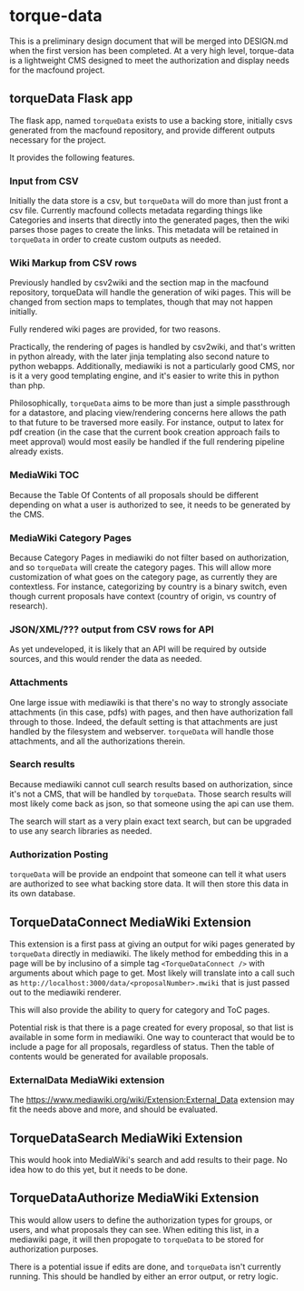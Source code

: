 # torque-data

This is a preliminary design document that will be merged into DESIGN.md when
the first version has been completed.  At a very high level, torque-data is
a lightweight CMS designed to meet the authorization and display needs for
the macfound project.

## torqueData Flask app

The flask app, named `torqueData` exists to use a backing store, initially
csvs generated from the macfound repository, and provide different outputs
necessary for the project.

It provides the following features.

### Input from CSV

Initially the data store is a csv, but `torqueData` will do more than just
front a csv file.  Currently macfound collects metadata regarding things
like Categories and inserts that directly into the generated pages, then
the wiki parses those pages to create the links.  This metadata will be
retained in `torqueData` in order to create custom outputs as needed.

### Wiki Markup from CSV rows

Previously handled by csv2wiki and the section map in the macfound repository,
torqueData will handle the generation of wiki pages.  This will be changed
from section maps to templates, though that may not happen initially.

Fully rendered wiki pages are provided, for two reasons.

Practically, the rendering of pages is handled by csv2wiki, and that's written
in python already, with the later jinja templating also second nature to python
webapps.  Additionally, mediawiki is not a particularly good CMS, nor is it a
very good templating engine, and it's easier to write this in python than php.

Philosophically, `torqueData` aims to be more than just a simple passthrough
for a datastore, and placing view/rendering concerns here allows the path
to that future to be traversed more easily.  For instance, output to latex
for pdf creation (in the case that the current book creation approach fails to
meet approval) would most easily be handled if the full rendering pipeline
already exists.

### MediaWiki TOC

Because the Table Of Contents of all proposals should be different depending
on what a user is authorized to see, it needs to be generated by the CMS.

### MediaWiki Category Pages

Because Category Pages in mediawiki do not filter based on authorization,
and so `torqueData` will create the category pages.  This will allow more
customization of what goes on the category page, as currently they are
contextless.  For instance, categorizing by country is a binary switch,
even though current proposals have context (country of origin, vs country
of research).

### JSON/XML/??? output from CSV rows for API

As yet undeveloped, it is likely that an API will be required by outside
sources, and this would render the data as needed.

### Attachments

One large issue with mediawiki is that there's no way to strongly associate
attachments (in this case, pdfs) with pages, and then have authorization
fall through to those.  Indeed, the default setting is that attachments
are just handled by the filesystem and webserver.  `torqueData` will handle
those attachments, and all the authorizations therein.

### Search results

Because mediawiki cannot cull search results based on authorization,
since it's not a CMS, that will be handled by `torqueData`.  Those
search results will most likely come back as json, so that someone
using the api can use them.

The search will start as a very plain exact text search, but can be
upgraded to use any search libraries as needed.

### Authorization Posting

`torqueData` will be provide an endpoint that someone can tell it what
users are authorized to see what backing store data.  It will then store
this data in its own database.

## TorqueDataConnect MediaWiki Extension

This extension is a first pass at giving an output for wiki pages generated
by `torqueData` directly in mediawiki.  The likely method for embedding this
in a page will be by inclusino of a simple tag `<TorqueDataConnect />` with
arguments about which page to get.  Most likely will translate into a call
such as `http://localhost:3000/data/<proposalNumber>.mwiki` that is just
passed out to the mediawiki renderer.

This will also provide the ability to query for category and ToC pages.

Potential risk is that there is a page created for every proposal, so that
list is available in some form in mediawiki.  One way to counteract that
would be to include a page for all proposals, regardless of status.  Then
the table of contents would be generated for available proposals.

### ExternalData MediaWiki extension

The https://www.mediawiki.org/wiki/Extension:External_Data extension may
fit the needs above and more, and should be evaluated.

## TorqueDataSearch MediaWiki Extension

This would hook into MediaWiki's search and add results to their page.
No idea how to do this yet, but it needs to be done.

## TorqueDataAuthorize MediaWiki Extension

This would allow users to define the authorization types for groups,
or users, and what proposals they can see.  When editing this list,
in a mediawiki page, it will then propogate to `torqueData` to be
stored for authorization purposes.

There is a potential issue if edits are done, and `torqueData` isn't
currently running.  This should be handled by either an error output,
or retry logic.
